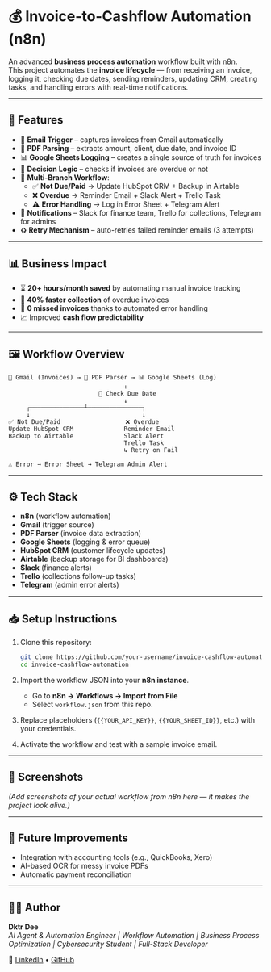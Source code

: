 # 💰 Invoice-to-Cashflow Automation (n8n)

An advanced **business process automation** workflow built with [n8n](https://n8n.io).  
This project automates the **invoice lifecycle** — from receiving an invoice, logging it, checking due dates, sending reminders, updating CRM, creating tasks, and handling errors with real-time notifications.

---

## 🚀 Features

- 📩 **Email Trigger** – captures invoices from Gmail automatically  
- 📄 **PDF Parsing** – extracts amount, client, due date, and invoice ID  
- 📊 **Google Sheets Logging** – creates a single source of truth for invoices  
- 🧮 **Decision Logic** – checks if invoices are overdue or not  
- 🔄 **Multi-Branch Workflow**:
  - ✅ **Not Due/Paid** → Update HubSpot CRM + Backup in Airtable  
  - ❌ **Overdue** → Reminder Email + Slack Alert + Trello Task  
  - ⚠ **Error Handling** → Log in Error Sheet + Telegram Alert  
- 📲 **Notifications** – Slack for finance team, Trello for collections, Telegram for admins  
- ♻ **Retry Mechanism** – auto-retries failed reminder emails (3 attempts)  

---

## 📊 Business Impact

- ⏳ **20+ hours/month saved** by automating manual invoice tracking  
- 💸 **40% faster collection** of overdue invoices  
- 🚫 **0 missed invoices** thanks to automated error handling  
- 📈 Improved **cash flow predictability**  

---

## 🖼 Workflow Overview

```
📩 Gmail (Invoices) → 📄 PDF Parser → 📊 Google Sheets (Log)  
                                ↓  
                         🧮 Check Due Date  
                                ↓  
     ┌───────────────┴───────────────┐  
     ↓                               ↓  
✅ Not Due/Paid                  ❌ Overdue  
Update HubSpot CRM              Reminder Email  
Backup to Airtable              Slack Alert  
                                Trello Task  
                                ↳ Retry on Fail  
                                
⚠ Error → Error Sheet → Telegram Admin Alert
```

---

## ⚙️ Tech Stack

- **n8n** (workflow automation)
- **Gmail** (trigger source)
- **PDF Parser** (invoice data extraction)
- **Google Sheets** (logging & error queue)
- **HubSpot CRM** (customer lifecycle updates)
- **Airtable** (backup storage for BI dashboards)
- **Slack** (finance alerts)
- **Trello** (collections follow-up tasks)
- **Telegram** (admin error alerts)

---

## 📥 Setup Instructions

1. Clone this repository:
   ```bash
   git clone https://github.com/your-username/invoice-cashflow-automation.git
   cd invoice-cashflow-automation
   ```

2. Import the workflow JSON into your **n8n instance**.  
   - Go to **n8n → Workflows → Import from File**  
   - Select `workflow.json` from this repo.  

3. Replace placeholders (`{{YOUR_API_KEY}}`, `{{YOUR_SHEET_ID}}`, etc.) with your credentials.  

4. Activate the workflow and test with a sample invoice email.  

---

## 📸 Screenshots

*(Add screenshots of your actual workflow from n8n here — it makes the project look alive.)*

---

## 🔮 Future Improvements

- Integration with accounting tools (e.g., QuickBooks, Xero)  
- AI-based OCR for messy invoice PDFs  
- Automatic payment reconciliation  

---

## 👨‍💻 Author

**Dktr Dee**  
*AI Agent & Automation Engineer | Workflow Automation | Business Process Optimization | Cybersecurity Student | Full-Stack Developer*  

📎 [LinkedIn](https://www.linkedin.com/in/zalanlykos) • [GitHub](https://github.com/ZalanLykos)
